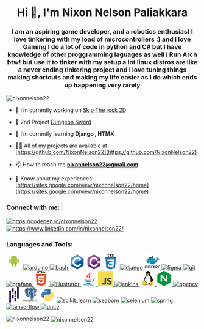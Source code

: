 <h1 align="center">Hi 👋, I'm Nixon Nelson Paliakkara</h1>
<h3 align="center">I am an aspiring game developer, and a robotics enthusiast I love tinkering with my load of microcontrollers :) and I love Gaming I do a lot of code in python and C# but I have knowledge of other proggramming laguages as well I Run Arch btw! but use it to tinker with my setup a lot linux distros are like a never ending tinkering project and i love tuning things making shortcuts and making my life easier as I do which ends up happening very rarely</h3>

<p align="left"> <img src="https://komarev.com/ghpvc/?username=nixonnelson22&label=Profile%20views&color=0e75b6&style=flat" alt="nixonnelson22" /> </p>

- 🔭 I’m currently working on [Skip The rock 2D](https://github.com/NixonNelson22/skip-the-rock-2d)
  
- 🔭 2nd Project [Dungeon Sword](https://github.com/NixonNelson22/Dungeon_Sword)

- 🌱 I’m currently learning **Django , HTMX**

- 👨‍💻 All of my projects are available at [https://github.com/NixonNelson22](https://github.com/NixonNelson22)

- 📫 How to reach me **nixonnelson22@gmail.com**

- 📄 Know about my experiences [https://sites.google.com/view/nixonnelson22/home](https://sites.google.com/view/nixonnelson22/home)

<h3 align="left">Connect with me:</h3>
<p align="left">
<a href="https://codepen.io/https://codepen.io/nixonnelson22" target="blank"><img align="center" src="https://raw.githubusercontent.com/rahuldkjain/github-profile-readme-generator/master/src/images/icons/Social/codepen.svg" alt="https://codepen.io/nixonnelson22" height="30" width="40" /></a>
<a href="https://linkedin.com/in/https://www.linkedin.com/in/nixonnelson22/" target="blank"><img align="center" src="https://raw.githubusercontent.com/rahuldkjain/github-profile-readme-generator/master/src/images/icons/Social/linked-in-alt.svg" alt="https://www.linkedin.com/in/nixonnelson22/" height="30" width="40" /></a>
</p>

<h3 align="left">Languages and Tools:</h3>
<p align="left">
	<a href="https://developer.android.com" target="_blank" rel="noreferrer">
	  	<img src="https://raw.githubusercontent.com/devicons/devicon/master/icons/android/android-original-wordmark.svg" alt="android" width="40" height="40"/> 
	</a>
	<a href="https://www.arduino.cc/" target="_blank" rel="noreferrer">
	  	<img src="https://cdn.worldvectorlogo.com/logos/arduino-1.svg" alt="arduino" width="40" height="40"/> 
	</a>
	<a href="https://www.gnu.org/software/bash/" target="_blank" rel="noreferrer">
	  	<img src="https://www.vectorlogo.zone/logos/gnu_bash/gnu_bash-icon.svg" alt="bash" width="40" height="40"/>
	</a>
	<a href="https://www.cprogramming.com/" target="_blank" rel="noreferrer">
	  	<img src="https://raw.githubusercontent.com/devicons/devicon/master/icons/c/c-original.svg" alt="c" width="40" height="40"/> 
	</a> 
	<a href="https://www.w3schools.com/cs/" target="_blank" rel="noreferrer">
	  	<img src="https://raw.githubusercontent.com/devicons/devicon/master/icons/csharp/csharp-original.svg" alt="csharp" width="40" height="40"/> 
	</a>
	<a href="https://www.w3schools.com/css/" target="_blank" rel="noreferrer"> 
	  	<img src="https://raw.githubusercontent.com/devicons/devicon/master/icons/css3/css3-original-wordmark.svg" alt="css3" width="40" height="40"/> 
	</a> 
	<a href="https://www.djangoproject.com/" target="_blank" rel="noreferrer"> 
	  	<img src="https://cdn.worldvectorlogo.com/logos/django.svg" alt="django" width="40" height="40"/> 
	</a> 
	<a href="https://www.docker.com/" target="_blank" rel="noreferrer"> 
	    <img src="https://raw.githubusercontent.com/devicons/devicon/master/icons/docker/docker-original-wordmark.svg" alt="docker" width="40" height="40"/>
	</a>
	<a href="https://www.figma.com/" target="_blank" rel="noreferrer">
	  	<img src="https://www.vectorlogo.zone/logos/figma/figma-icon.svg" alt="figma" width="40" height="40"/>
	</a>
	<a href="https://git-scm.com/" target="_blank" rel="noreferrer">
		<img src="https://www.vectorlogo.zone/logos/git-scm/git-scm-icon.svg" alt="git" width="40" height="40"/>
	</a>
	<a href="https://grafana.com" target="_blank" rel="noreferrer">
		<img src="https://www.vectorlogo.zone/logos/grafana/grafana-icon.svg" alt="grafana" width="40" height="40"/>
	</a>
	<a href="https://www.w3.org/html/" target="_blank" rel="noreferrer">
		<img src="https://raw.githubusercontent.com/devicons/devicon/master/icons/html5/html5-original-wordmark.svg" alt="html5" width="40" height="40"/>
	</a>
	<a href="https://www.adobe.com/in/products/illustrator.html" target="_blank" rel="noreferrer">
		<img src="https://www.vectorlogo.zone/logos/adobe_illustrator/adobe_illustrator-icon.svg" alt="illustrator" width="40" height="40"/>
	</a>
	<a href="https://www.java.com" target="_blank" rel="noreferrer">
		<img src="https://raw.githubusercontent.com/devicons/devicon/master/icons/java/java-original.svg" alt="java" width="40" height="40"/>
	</a>
	<a href="https://developer.mozilla.org/en-US/docs/Web/JavaScript" target="_blank" rel="noreferrer"> 
		<img src="https://raw.githubusercontent.com/devicons/devicon/master/icons/javascript/javascript-original.svg" alt="javascript" width="40" height="40"/> 
	</a> 
	<a href="https://www.jenkins.io" target="_blank" rel="noreferrer"> 
		<img src="https://www.vectorlogo.zone/logos/jenkins/jenkins-icon.svg" alt="jenkins" width="40" height="40"/> 
	</a> 
	<a href="https://www.linux.org/" target="_blank" rel="noreferrer"> 
		<img src="https://raw.githubusercontent.com/devicons/devicon/master/icons/linux/linux-original.svg" alt="linux" width="40" height="40"/> 
	</a> 
	<a href="https://www.nginx.com" target="_blank" rel="noreferrer"> 
		<img src="https://raw.githubusercontent.com/devicons/devicon/master/icons/nginx/nginx-original.svg" alt="nginx" width="40" height="40"/> 
	</a> 
	<a href="https://opencv.org/" target="_blank" rel="noreferrer"> 
		<img src="https://www.vectorlogo.zone/logos/opencv/opencv-icon.svg" alt="opencv" width="40" height="40"/> 
	</a> 
	<a href="https://pandas.pydata.org/" target="_blank" rel="noreferrer"> 
		<img src="https://raw.githubusercontent.com/devicons/devicon/2ae2a900d2f041da66e950e4d48052658d850630/icons/pandas/pandas-original.svg" alt="pandas" width="40" height="40"/> 
	</a> 
	<a href="https://www.postgresql.org" target="_blank" rel="noreferrer"> 
		<img src="https://raw.githubusercontent.com/devicons/devicon/master/icons/postgresql/postgresql-original-wordmark.svg" alt="postgresql" width="40" height="40"/> 
	</a> 
	<a href="https://www.python.org" target="_blank" rel="noreferrer"> 
		<img src="https://raw.githubusercontent.com/devicons/devicon/master/icons/python/python-original.svg" alt="python" width="40" height="40"/> 
	</a> 
	<a href="https://scikit-learn.org/" target="_blank" rel="noreferrer"> 
		<img src="https://upload.wikimedia.org/wikipedia/commons/0/05/Scikit_learn_logo_small.svg" alt="scikit_learn" width="40" height="40"/> 
	</a> 
	<a href="https://seaborn.pydata.org/" target="_blank" rel="noreferrer"> 
		<img src="https://seaborn.pydata.org/_images/logo-mark-lightbg.svg" alt="seaborn" width="40" height="40"/> 
	</a> 
	<a href="https://www.selenium.dev" target="_blank" rel="noreferrer"> 
		<img src="https://raw.githubusercontent.com/detain/svg-logos/780f25886640cef088af994181646db2f6b1a3f8/svg/selenium-logo.svg" alt="selenium" width="40" height="40"/> 
	</a> 
	<a href="https://spring.io/" target="_blank" rel="noreferrer"> 
		<img src="https://www.vectorlogo.zone/logos/springio/springio-icon.svg" alt="spring" width="40" height="40"/> 
	</a> 
	<a href="https://www.tensorflow.org" target="_blank" rel="noreferrer"> 
		<img src="https://www.vectorlogo.zone/logos/tensorflow/tensorflow-icon.svg" alt="tensorflow" width="40" height="40"/> 
	</a> 
	<a href="https://unity.com/" target="_blank" rel="noreferrer"> 
		<img src="https://www.vectorlogo.zone/logos/unity3d/unity3d-icon.svg" alt="unity" width="40" height="40"/> 
  	</a> 
</p>

<p><img align="left" src="https://github-readme-stats.vercel.app/api/top-langs?username=nixonnelson22&show_icons=true&locale=en&layout=compact" alt="nixonnelson22" /></p>

<p>&nbsp;<img align="center" src="https://github-readme-stats.vercel.app/api?username=nixonnelson22&show_icons=true&locale=en" alt="nixonnelson22" /></p>

